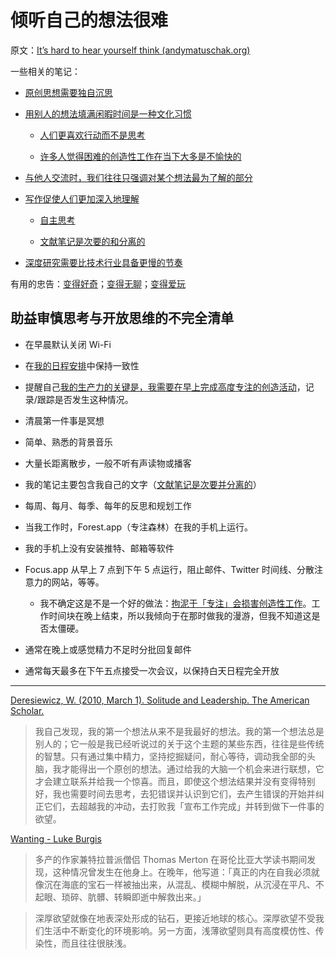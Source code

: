 # 倾听自己的想法很难

原文：[It’s hard to hear yourself think (andymatuschak.org)](https://notes.andymatuschak.org/z3ruCqbkUjU7U8MD5gaMjzmJV4GuENJ3ie1LP)

一些相关的笔记：

- [原创思想需要独自沉思](https://notes.andymatuschak.org/zx7FC6fx77bMkBj26dRPy7BRbYFrj8Lehed)

- [用别人的想法填满闲暇时间是一种文化习惯](https://notes.andymatuschak.org/zDoZS3Wt316napbdaBGU8C8WLVuyPeAu5Bi)

  - [人们更喜欢行动而不是思考](https://notes.andymatuschak.org/zMHvnEVNVQyuU8Uhf4Wij7HnsCD3GgKpAds)

  - [许多人觉得困难的创造性工作在当下大多是不愉快的](https://notes.andymatuschak.org/z2M8gwu3M7qT49TG48bMxH1Ww1yoFmtEYMvt)

- [与他人交流时，我们往往只强调对某个想法最为了解的部分](https://notes.andymatuschak.org/z2XJiXXqRZX7vvTwTDi6x5c1umxancqrCg4y)

- [写作促使人们更加深入地理解](https://notes.andymatuschak.org/z8q1K5a8i95qARkpFwS45qqtQzM8th82TkeUg)

  - [自主思考](https://notes.andymatuschak.org/z4enRPbLXdD8X8hCfVjaRkcGkronvhcfrgSQw)

  - [文献笔记是次要的和分离的](https://notes.andymatuschak.org/z2Eg5jPPg8nBJWLGqJwNo5d15TAoEAXamYV7n)

- [深度研究需要比技术行业具备更慢的节奏](https://notes.andymatuschak.org/zhY2FQgMFwzqH7FKB8bnMvNGng9jmKtYshbu)

有用的忠告：[变得好奇](https://notes.andymatuschak.org/zKvtqpdyujNByokN4fSahKrgNgXxCAWD5gRv)；[变得无聊](https://notes.andymatuschak.org/zrQz6Eqcnrf3QqEf4A92J5bMSwED9KtMZje)；[变得爱玩](https://notes.andymatuschak.org/ziHJKnDvMUWnBBpTEsVg3iVNxKrCieEUaEr)

## 助益审慎思考与开放思维的不完全清单

- 在早晨默认关闭 Wi-Fi

- 在[我的日程安排](https://notes.andymatuschak.org/z3x7AvJgYzmgEY4kcKdSY2aYxdqWYpTyPqRs8)中保持一致性

- 提醒自己[我的生产力的关键是，我需要在早上完成高度专注的创造活动](https://notes.andymatuschak.org/zR9LxW1N893EXwQ3Fma1Gz4xPa1tF2Zd6zZ)，记录/跟踪是否发生这种情况。

- 清晨第一件事是冥想

- 简单、熟悉的背景音乐

- 大量长距离散步，一般不听有声读物或播客

- 我的笔记主要包含我自己的文字（[文献笔记是次要并分离的](https://notes.andymatuschak.org/z2Eg5jPPg8nBJWLGqJwNo5d15TAoEAXamYV7n)）

- 每周、每月、每季、每年的反思和规划工作

- 当我工作时，Forest.app（专注森林）在我的手机上运行。

- 我的手机上没有安装推特、邮箱等软件

- Focus.app 从早上 7 点到下午 5 点运行，阻止邮件、Twitter 时间线、分散注意力的网站，等等。

  - 我不确定这是不是一个好的做法：[拘泥于「专注」会损害创造性工作](https://notes.andymatuschak.org/z8BENejnm5iyqRUodaqyScehdgnuu9b1vn669)。工作时间块在晚上结束，所以我倾向于在那时做我的漫游，但我不知道这是否太僵硬。

- 通常在晚上或感觉精力不足时分批回复邮件

- 通常每天最多在下午五点接受一次会议，以保持白天日程完全开放

------

[Deresiewicz, W. (2010, March 1). Solitude and Leadership. The American Scholar.](https://notes.andymatuschak.org/z2Y4z7zQds4otEhLPcoaDY25eVR7PZBoQA5Q)

> 我自己发现，我的第一个想法从来不是我最好的想法。我的第一个想法总是别人的；它一般是我已经听说过的关于这个主题的某些东西，往往是些传统的智慧。只有通过集中精力，坚持挖掘疑问，耐心等待，调动我全部的头脑，我才能得出一个原创的想法。通过给我的大脑一个机会来进行联想，它才会建立联系并给我一个惊喜。而且，即使这个想法结果并没有变得特别好，我也需要时间去思考，去犯错误并认识到它们，去产生错误的开始并纠正它们，去超越我的冲动，去打败我「宣布工作完成」并转到做下一件事的欲望。

[Wanting - Luke Burgis](https://notes.andymatuschak.org/z4EX4vWeTcxgfaTEpB2cMqD6kW7Mp1cKJNfKt)

> 多产的作家兼特拉普派僧侣 Thomas Merton 在哥伦比亚大学读书期间发现，这种情况曾发生在他身上。在晚年，他写道：「真正的内在自我必须就像沉在海底的宝石一样被抽出来，从混乱、模糊中解脱，从沉浸在平凡、不起眼、琐碎、肮髒、转瞬即逝中解救出来。」

> 深厚欲望就像在地表深处形成的钻石，更接近地球的核心。深厚欲望不受我们生活中不断变化的环境影响。另一方面，浅薄欲望则具有高度模仿性、传染性，而且往往很肤浅。